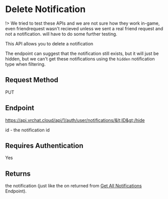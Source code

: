 # Delete Notification 

!> We tried to test these APIs and we are not sure how they work in-game, even friendrequest wasn't recieved unless we sent a real friend request and not a notification. will have to do some further testing.

This API allows you to delete a notification

The endpoint can suggest that the notification still exists, but it will just be hidden, but we can't get these notifications using the `hidden` notification type when filtering.

## Request Method 
PUT

## Endpoint
https://api.vrchat.cloud/api/1/auth/user/notifications/&lt;ID&gt;/hide

id - the notification id

## Requires Authentication
Yes

## Returns 

the notification (just like the on returned from [Get All Notifications](NotificationAPI/GetAll.md) Endpoint).